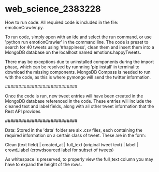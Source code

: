 # web_science_2383228

How to run code:
All required code is included in the file: emotionCrawler.py.

To run code, simply open with an ide and select the run command, or use 'python run emotionCrawler' in the command line. The code is preset to search for 40 tweets using '#happiness', clean them and insert them into a MongoDB database on the localhost named emotions.happyTweets. 

There may be exceptions due to uninstalled components during the import phase, which can be resolved by runnning 'pip install' in terminal to download the missing components. MongoDB Compass is needed to run with the code, as this is where pymongo will send the twitter information.  

###########################

Once the code is run, new tweet entries will have been created in the MongoDB database referenced in the code. These entries will include
the cleaned text and label fields, along with all other tweet information that the Rest API provides. 

###########################

Data:
Stored in the 'data' folder are six .csv files, each containing the required information on a certain class of tweet. 
These are in the form: 

Clean (text field) | created_at | full_text (original tweet text) | label | crowd_label (crowdsourced label for subset of tweets)

As whitespace is preserved, to properly view the full_text column you may have to expand the height of the rows. 